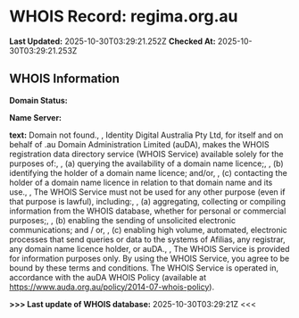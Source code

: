 # WHOIS Record: regima.org.au

**Last Updated:** 2025-10-30T03:29:21.252Z
**Checked At:** 2025-10-30T03:29:21.253Z

## WHOIS Information

**Domain Status:** 

**Name Server:** 

**text:** Domain not found., , Identity Digital Australia Pty Ltd, for itself and on behalf of .au Domain Administration Limited (auDA), makes the WHOIS registration data directory service (WHOIS Service) available solely for the purposes of:, , (a) querying the availability of a domain name licence;, , (b) identifying the holder of a domain name licence; and/or, , (c) contacting the holder of a domain name licence in relation to that domain name and its use., , The WHOIS Service must not be used for any other purpose (even if that purpose is lawful), including:, , (a) aggregating, collecting or compiling information from the WHOIS database, whether for personal or commercial purposes;, , (b) enabling the sending of unsolicited electronic communications; and / or, , (c) enabling high volume, automated, electronic processes that send queries or data to the systems of Afilias, any registrar, any domain name licence holder, or auDA., , The WHOIS Service is provided for information purposes only. By using the WHOIS Service, you agree to be bound by these terms and conditions. The WHOIS Service is operated in, accordance with the auDA WHOIS Policy (available at https://www.auda.org.au/policy/2014-07-whois-policy).

**>>> Last update of WHOIS database:** 2025-10-30T03:29:21Z <<<

